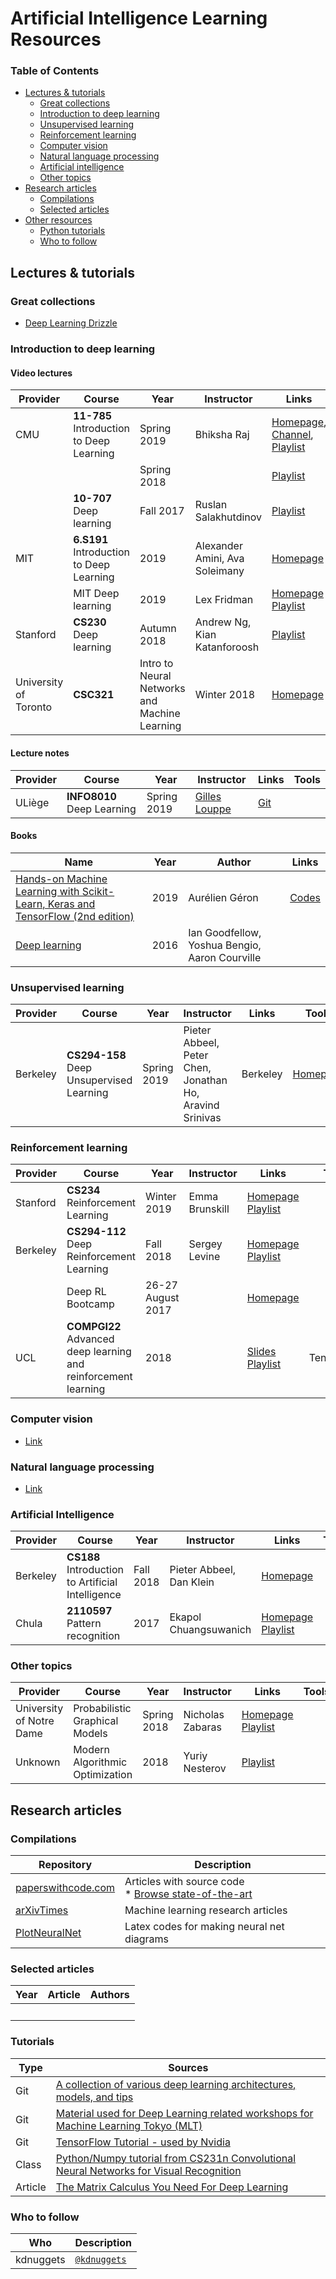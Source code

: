 # Artificial Intelligence Learning Resources

### Table of Contents  
* [Lectures & tutorials](#lectures--tutorials)
  * [Great collections](#great-collections)
  * [Introduction to deep learning](#introduction-to-deep-learning)  
  * [Unsupervised learning](#unsupervised-learning)  
  * [Reinforcement learning](#reinforcement-learning)  
  * [Computer vision](#computer-vision)  
  * [Natural language processing](#natural-language-processing)  
  * [Artificial intelligence](#artificial-intelligence)
  * [Other topics](#other-topics)
* [Research articles](#research-articles)
  * [Compilations](#compilations)  
  * [Selected articles](#selected-articles)
* [Other resources](#other-resources)
  * [Python tutorials](#python-tutorials)
  * [Who to follow](#who-to-follow)

## Lectures & tutorials  
### Great collections 
* [Deep Learning Drizzle](https://github.com/kmario23/deep-learning-drizzle)

### Introduction to deep learning

#### Video lectures
| Provider | Course |   Year  | Instructor |  Links   |  Tools |
| ------ | ------- | ---------- | --------- | ------- | ------ |
| CMU    | **11-785** Introduction to Deep Learning | Spring 2019| Bhiksha Raj | [Homepage](http://deeplearning.cs.cmu.edu), [Channel](https://www.youtube.com/channel/UC8hYZGEkI2dDO8scT8C5UQA), [Playlist](https://www.youtube.com/channel/UC8hYZGEkI2dDO8scT8C5UQA) | |
| &nbsp; | &nbsp; | Spring 2018 | &nbsp; |  [Playlist](https://www.youtube.com/playlist?list=PLp-0K3kfddPwJBJ4Q8We-0yNQEG0fZrSa) | |
| &nbsp;| **10-707** Deep learning | Fall 2017 | Ruslan Salakhutdinov   | [Playlist](https://www.youtube.com/playlist?list=PLpIxOj-HnDsOSL__Buy7_UEVQkyfhHapa) |
| MIT | **6.S191** Introduction to Deep Learning | 2019 | Alexander Amini, Ava Soleimany | [Homepage](http://introtodeeplearning.com/) | TensorFlow |
| &nbsp;| MIT Deep learning | 2019 | Lex Fridman | [Homepage](https://deeplearning.mit.edu/) [Playlist](https://www.youtube.com/playlist?list=PLrAXtmErZgOeiKm4sgNOknGvNjby9efdf) |
| Stanford | **CS230** Deep learning | Autumn 2018 | Andrew Ng, Kian Katanforoosh | [Playlist](https://www.youtube.com/playlist?list=PLoROMvodv4rOABXSygHTsbvUz4G_YQhOb)
| University of Toronto | **CSC321** | Intro to Neural Networks and Machine Learning | Winter 2018 | [Homepage](http://www.cs.toronto.edu/~rgrosse/courses/csc321_2018/) | |

#### Lecture notes
| Provider | Course |   Year  | Instructor |  Links   |  Tools |
| ------ | ------- | ---------- | --------- | ------- | ------ |
| ULiège   | **INFO8010** Deep Learning | Spring 2019| [Gilles Louppe](https://glouppe.github.io) | [Git](https://github.com/glouppe/info8010-deep-learning) | |

#### Books
| Name |   Year  | Author     |  Links   |  
| ---- | ------- | ---------- | -------- |
|  [Hands-on Machine Learning with Scikit-Learn, Keras and TensorFlow (2nd edition)](https://www.oreilly.com/library/view/hands-on-machine-learning/9781492032632/) | 2019 | Aurélien Géron  | [Codes](https://github.com/ageron/handson-ml2) | 
| [Deep learning](https://www.deeplearningbook.org/) | 2016 | Ian Goodfellow, Yoshua Bengio, Aaron Courville | &nbsp; |


### Unsupervised learning
| Provider | Course |  Year  | Instructor  |  Links  |  Tools |
| -------- | ------ | ------ | ----------- | ------- | ------ | 
| Berkeley | **CS294-158** Deep Unsupervised Learning | Spring 2019| Pieter Abbeel, Peter Chen, Jonathan Ho, Aravind Srinivas| Berkeley | [Homepage](https://sites.google.com/view/berkeley-cs294-158-sp19/home) | |

### Reinforcement learning
| Provider| Course |   Year  | Instructor |   Links   |  Tools  |
| ------- | ------ | ------- | ---------- | --------- | ------- | 
| Stanford | **CS234** Reinforcement Learning  | Winter 2019 |  Emma Brunskill | [Homepage](http://web.stanford.edu/class/cs234/index.html) [Playlist](https://www.youtube.com/playlist?list=PLoROMvodv4rOSOPzutgyCTapiGlY2Nd8u) |
| Berkeley | **CS294-112** Deep Reinforcement Learning  | Fall 2018 | Sergey Levine     | [Homepage](http://rail.eecs.berkeley.edu/deeprlcourse/) [Playlist](https://www.youtube.com/playlist?list=PLkFD6_40KJIxJMR-j5A1mkxK26gh_qg37) |
| &nbsp; |  Deep RL Bootcamp | 26-27 August 2017 | &nbsp; | [Homepage](https://sites.google.com/view/deep-rl-bootcamp/lectures?fbclid=IwAR271_EOPBtqmTicEzO72ziJ1coOBkpFfT5G327ziM5WhVw45HOsgsqfgwQ) | |
| UCL      | **COMPGI22** Advanced deep learning and reinforcement learning   | 2018 | &nbsp; | [Slides](https://github.com/enggen/DeepMind-Advanced-Deep-Learning-and-Reinforcement-Learning) [Playlist](https://www.youtube.com/playlist?list=PLqYmG7hTraZDNJre23vqCGIVpfZ_K2RZs) | TensorFlow |

### Computer vision
* [Link](cv.md)

### Natural language processing 
* [Link](nlp.md)

### Artificial Intelligence 
| Provider| Course |   Year  | Instructor |   Links   |  Tools  |
| ------- | ------ | ------- | ---------- | --------- | ------- |
| Berkeley | **CS188** Introduction to Artificial Intelligence | Fall 2018 | Pieter Abbeel, Dan Klein  | [Homepage](https://inst.eecs.berkeley.edu/~cs188/fa18/) |
| Chula    | **2110597** Pattern recognition   | 2017 | Ekapol Chuangsuwanich | [Homepage](https://github.com/ekapolc/pattern_course18) [Playlist](https://www.youtube.com/playlist?list=PLcBOyD1N1T-OQd0a6mqjY6gWOuIl_stuv) |

### Other topics 
| Provider| Course |   Year  | Instructor |   Links   |  Tools  |
| ------- | ------ | ------- | ---------- | --------- | ------- |
| University of Notre Dame | Probabilistic Graphical Models | Spring 2018 |Nicholas Zabaras | [Homepage](https://www.zabaras.com/probabilistic-graphical-models) [Playlist](https://www.youtube.com/playlist?list=PLd-PuDzW85AcV4bgdu7wHPL37hm60W4RM) |
| Unknown | Modern Algorithmic Optimization | 2018 | Yuriy Nesterov     | [Playlist](https://www.youtube.com/playlist?list=PLEqoHzpnmTfAoUDqnmMly-KgyJ6ZM_axf) |



## Research articles
### Compilations
| Repository | Description |
| ---------- | ----------- |
| [paperswithcode.com](https://paperswithcode.com/) | Articles with source code <br>* [Browse state-of-the-art](https://paperswithcode.com/sota?fbclid=IwAR2D0P13FF1n58M02LfG9L7P-DkcOWwaygi0AybRegV90SxUUIy8e8fN6cU) |
| [arXivTimes](https://github.com/arXivTimes/arXivTimes)|  Machine learning research articles   |  
| [PlotNeuralNet](https://github.com/HarisIqbal88/PlotNeuralNet)| Latex codes for making neural net diagrams   |  

### Selected articles
| Year | Article  | Authors |
| ---- | -------- | ------- |
| &nbsp; | &nbsp; | &nbsp;  | 


### Tutorials
| Type | Sources | 
| ---- | ---------- | 
| Git | [A collection of various deep learning architectures, models, and tips](https://github.com/rasbt/deeplearning-models)
| Git | [Material used for Deep Learning related workshops for Machine Learning Tokyo (MLT)](https://github.com/Machine-Learning-Tokyo/DL-workshop-series) |
| Git | [TensorFlow Tutorial - used by Nvidia](https://github.com/alrojo/tensorflow-tutorial) | 
| Class | [Python/Numpy tutorial from CS231n Convolutional Neural Networks for Visual Recognition](http://cs231n.github.io/python-numpy-tutorial/) | 
| Article | [The Matrix Calculus You Need For Deep Learning](https://arxiv.org/abs/1802.01528) | 

### Who to follow
| Who | Description |
| ---------- | ----------- |
| kdnuggets |  [`@kdnuggets`](http://www.twitter.com/kdnuggets) |
